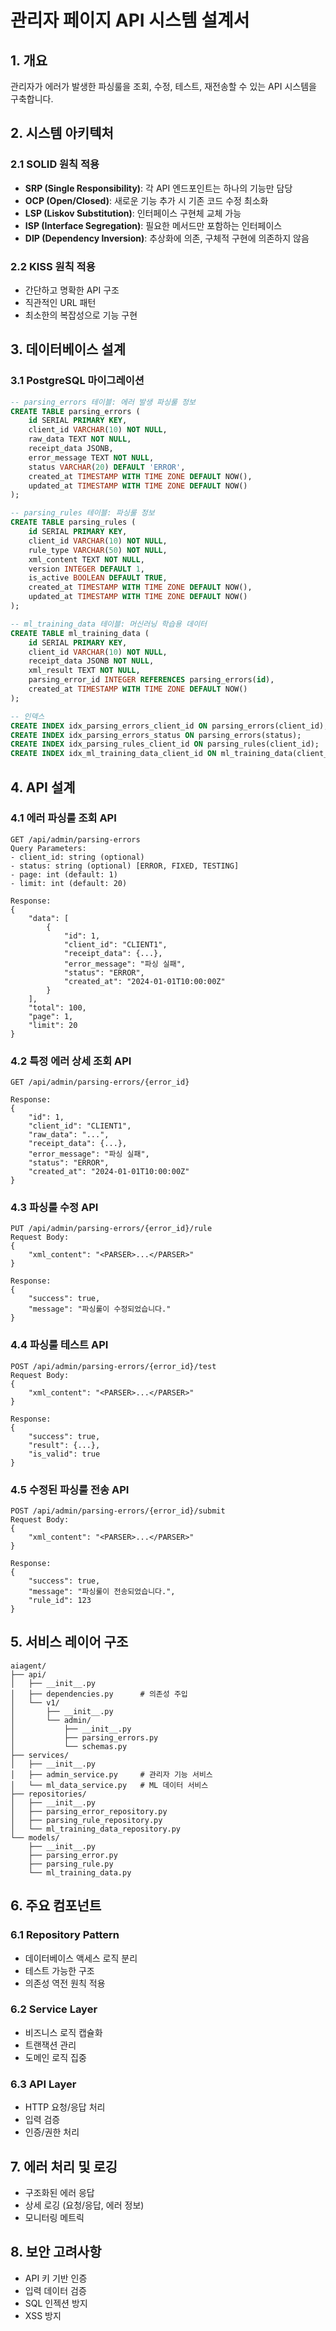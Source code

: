 # 관리자 페이지 API 시스템 설계서

## 1. 개요

관리자가 에러가 발생한 파싱룰을 조회, 수정, 테스트, 재전송할 수 있는 API 시스템을 구축합니다.

## 2. 시스템 아키텍처

### 2.1 SOLID 원칙 적용
- **SRP (Single Responsibility)**: 각 API 엔드포인트는 하나의 기능만 담당
- **OCP (Open/Closed)**: 새로운 기능 추가 시 기존 코드 수정 최소화
- **LSP (Liskov Substitution)**: 인터페이스 구현체 교체 가능
- **ISP (Interface Segregation)**: 필요한 메서드만 포함하는 인터페이스
- **DIP (Dependency Inversion)**: 추상화에 의존, 구체적 구현에 의존하지 않음

### 2.2 KISS 원칙 적용
- 간단하고 명확한 API 구조
- 직관적인 URL 패턴
- 최소한의 복잡성으로 기능 구현

## 3. 데이터베이스 설계

### 3.1 PostgreSQL 마이그레이션
```sql
-- parsing_errors 테이블: 에러 발생 파싱룰 정보
CREATE TABLE parsing_errors (
    id SERIAL PRIMARY KEY,
    client_id VARCHAR(10) NOT NULL,
    raw_data TEXT NOT NULL,
    receipt_data JSONB,
    error_message TEXT NOT NULL,
    status VARCHAR(20) DEFAULT 'ERROR',
    created_at TIMESTAMP WITH TIME ZONE DEFAULT NOW(),
    updated_at TIMESTAMP WITH TIME ZONE DEFAULT NOW()
);

-- parsing_rules 테이블: 파싱룰 정보
CREATE TABLE parsing_rules (
    id SERIAL PRIMARY KEY,
    client_id VARCHAR(10) NOT NULL,
    rule_type VARCHAR(50) NOT NULL,
    xml_content TEXT NOT NULL,
    version INTEGER DEFAULT 1,
    is_active BOOLEAN DEFAULT TRUE,
    created_at TIMESTAMP WITH TIME ZONE DEFAULT NOW(),
    updated_at TIMESTAMP WITH TIME ZONE DEFAULT NOW()
);

-- ml_training_data 테이블: 머신러닝 학습용 데이터
CREATE TABLE ml_training_data (
    id SERIAL PRIMARY KEY,
    client_id VARCHAR(10) NOT NULL,
    receipt_data JSONB NOT NULL,
    xml_result TEXT NOT NULL,
    parsing_error_id INTEGER REFERENCES parsing_errors(id),
    created_at TIMESTAMP WITH TIME ZONE DEFAULT NOW()
);

-- 인덱스
CREATE INDEX idx_parsing_errors_client_id ON parsing_errors(client_id);
CREATE INDEX idx_parsing_errors_status ON parsing_errors(status);
CREATE INDEX idx_parsing_rules_client_id ON parsing_rules(client_id);
CREATE INDEX idx_ml_training_data_client_id ON ml_training_data(client_id);
```

## 4. API 설계

### 4.1 에러 파싱룰 조회 API
```
GET /api/admin/parsing-errors
Query Parameters:
- client_id: string (optional)
- status: string (optional) [ERROR, FIXED, TESTING]
- page: int (default: 1)
- limit: int (default: 20)

Response:
{
    "data": [
        {
            "id": 1,
            "client_id": "CLIENT1",
            "receipt_data": {...},
            "error_message": "파싱 실패",
            "status": "ERROR",
            "created_at": "2024-01-01T10:00:00Z"
        }
    ],
    "total": 100,
    "page": 1,
    "limit": 20
}
```

### 4.2 특정 에러 상세 조회 API
```
GET /api/admin/parsing-errors/{error_id}

Response:
{
    "id": 1,
    "client_id": "CLIENT1",
    "raw_data": "...",
    "receipt_data": {...},
    "error_message": "파싱 실패",
    "status": "ERROR",
    "created_at": "2024-01-01T10:00:00Z"
}
```

### 4.3 파싱룰 수정 API
```
PUT /api/admin/parsing-errors/{error_id}/rule
Request Body:
{
    "xml_content": "<PARSER>...</PARSER>"
}

Response:
{
    "success": true,
    "message": "파싱룰이 수정되었습니다."
}
```

### 4.4 파싱룰 테스트 API
```
POST /api/admin/parsing-errors/{error_id}/test
Request Body:
{
    "xml_content": "<PARSER>...</PARSER>"
}

Response:
{
    "success": true,
    "result": {...},
    "is_valid": true
}
```

### 4.5 수정된 파싱룰 전송 API
```
POST /api/admin/parsing-errors/{error_id}/submit
Request Body:
{
    "xml_content": "<PARSER>...</PARSER>"
}

Response:
{
    "success": true,
    "message": "파싱룰이 전송되었습니다.",
    "rule_id": 123
}
```

## 5. 서비스 레이어 구조

```
aiagent/
├── api/
│   ├── __init__.py
│   ├── dependencies.py      # 의존성 주입
│   └── v1/
│       ├── __init__.py
│       └── admin/
│           ├── __init__.py
│           ├── parsing_errors.py
│           └── schemas.py
├── services/
│   ├── __init__.py
│   ├── admin_service.py     # 관리자 기능 서비스
│   └── ml_data_service.py   # ML 데이터 서비스
├── repositories/
│   ├── __init__.py
│   ├── parsing_error_repository.py
│   ├── parsing_rule_repository.py
│   └── ml_training_data_repository.py
└── models/
    ├── __init__.py
    ├── parsing_error.py
    ├── parsing_rule.py
    └── ml_training_data.py
```

## 6. 주요 컴포넌트

### 6.1 Repository Pattern
- 데이터베이스 액세스 로직 분리
- 테스트 가능한 구조
- 의존성 역전 원칙 적용

### 6.2 Service Layer
- 비즈니스 로직 캡슐화
- 트랜잭션 관리
- 도메인 로직 집중

### 6.3 API Layer
- HTTP 요청/응답 처리
- 입력 검증
- 인증/권한 처리

## 7. 에러 처리 및 로깅

- 구조화된 에러 응답
- 상세 로깅 (요청/응답, 에러 정보)
- 모니터링 메트릭

## 8. 보안 고려사항

- API 키 기반 인증
- 입력 데이터 검증
- SQL 인젝션 방지
- XSS 방지 